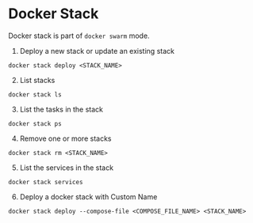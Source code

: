 # Docker Stack

Docker stack is part of `docker swarm` mode.

1. Deploy a new stack or update an existing stack

```
docker stack deploy <STACK_NAME>
```

2. List stacks

```
docker stack ls
```

3. List the tasks in the stack

```
docker stack ps	
```

4. Remove one or more stacks

```
docker stack rm <STACK_NAME>
```

5. List the services in the stack

```
docker stack services
```

6. Deploy a docker stack with Custom Name

```
docker stack deploy --compose-file <COMPOSE_FILE_NAME> <STACK_NAME>
```
